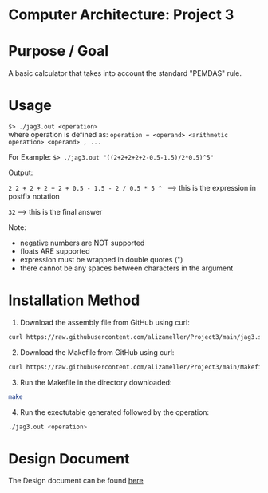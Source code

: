 # Computer Architecture: Project 3 
# Purpose / Goal
A basic calculator that takes into account the standard "PEMDAS" rule. 
# Usage
``` $> ./jag3.out <operation> ```  
where operation is defined as:
``` operation = <operand> <arithmetic operation> <operand> , ... ```
  
For Example: 
``` $> ./jag3.out "((2+2+2+2+2-0.5-1.5)/2*0.5)^5" ```

Output:

``` 2 2 + 2 + 2 + 2 + 0.5 - 1.5 - 2 / 0.5 * 5 ^  ``` --> this is the expression in postfix notation

``` 32 ``` --> this is the final answer

Note:
- negative numbers are NOT supported
- floats ARE supported
- expression must be wrapped in double quotes (")
- there cannot be any spaces between characters in the argument

# Installation Method
1. Download the assembly file from GitHub using curl:
```bash
curl https://raw.githubusercontent.com/alizameller/Project3/main/jag3.s --output jag3.s
```
2. Download the Makefile from GitHub using curl: 
```bash
curl https://raw.githubusercontent.com/alizameller/Project3/main/Makefile --output Makefile
```
3. Run the Makefile in the directory downloaded: 
```bash
make
```
4. Run the exectutable generated followed by the operation: 
```bash
./jag3.out <operation>
```

# Design Document
The Design document can be found [here](https://github.com/alizameller/Project3/files/6476386/Design.Document.-.Project.3.pdf)

